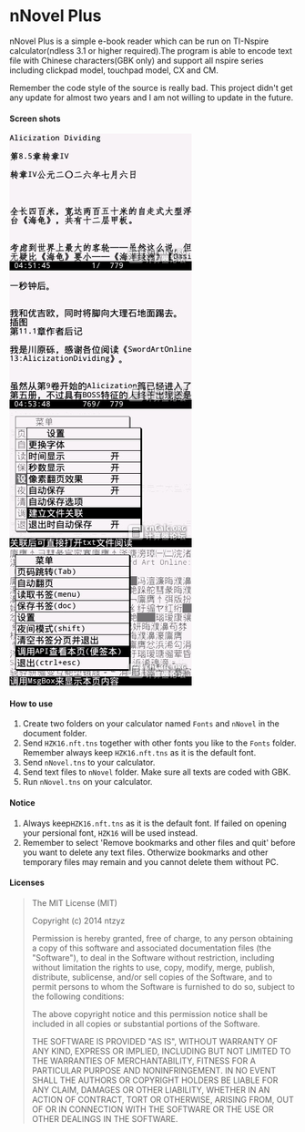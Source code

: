 nNovel Plus
===========

nNovel Plus is a simple e-book reader which can be run on TI-Nspire calculator(ndless 3.1 or higher required).The program is able to encode text file with Chinese characters(GBK only) and support all nspire series including clickpad model, touchpad model, CX and CM.

Remember the code style of the source is really bad. This project didn't get any update for almost two years and I am not willing to update in the future.

#### Screen shots
![Screen1](./screenshots/1.jpg)  
![Screen2](./screenshots/2.jpg)  
![Screen3](./screenshots/3.jpg)  
![Screen4](./screenshots/4.jpg)  

#### How to use
1. Create two folders on your calculator named `Fonts` and `nNovel` in the document folder.
2. Send `HZK16.nft.tns` together with other fonts you like to the `Fonts` folder. Remember always keep `HZK16.nft.tns` as it is the default font.
3. Send `nNovel.tns` to your calculator.
4. Send text files to `nNovel` folder. Make sure all texts are coded with GBK.
5. Run `nNovel.tns` on your calculator.

#### Notice
1. Always keep`HZK16.nft.tns` as it is the default font. If failed on opening your persional font, `HZK16` will be used instead.
2. Remember to select 'Remove bookmarks and other files and quit' before you want to delete any text files. Otherwize bookmarks and other temporary files may remain and you cannot delete them without PC.

#### Licenses
>The MIT License (MIT)
>
>Copyright (c) 2014 ntzyz
>
>Permission is hereby granted, free of charge, to any person obtaining a copy
>of this software and associated documentation files (the "Software"), to deal
>in the Software without restriction, including without limitation the rights
>to use, copy, modify, merge, publish, distribute, sublicense, and/or sell
>copies of the Software, and to permit persons to whom the Software is
>furnished to do so, subject to the following conditions:
>
>The above copyright notice and this permission notice shall be included in
>all copies or substantial portions of the Software.
>
>THE SOFTWARE IS PROVIDED "AS IS", WITHOUT WARRANTY OF ANY KIND, EXPRESS OR
>IMPLIED, INCLUDING BUT NOT LIMITED TO THE WARRANTIES OF MERCHANTABILITY,
>FITNESS FOR A PARTICULAR PURPOSE AND NONINFRINGEMENT. IN NO EVENT SHALL THE
>AUTHORS OR COPYRIGHT HOLDERS BE LIABLE FOR ANY CLAIM, DAMAGES OR OTHER
>LIABILITY, WHETHER IN AN ACTION OF CONTRACT, TORT OR OTHERWISE, ARISING FROM,
>OUT OF OR IN CONNECTION WITH THE SOFTWARE OR THE USE OR OTHER DEALINGS IN
>THE SOFTWARE.
